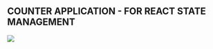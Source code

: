 ## COUNTER APPLICATION - FOR REACT STATE MANAGEMENT

<img src="./assets/Screenshot 2023-12-18 at 5.37.06 PM.png">
